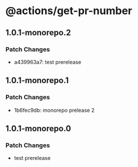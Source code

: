 # @actions/get-pr-number

## 1.0.1-monorepo.2

### Patch Changes

- a439963a7: test prerelease

## 1.0.1-monorepo.1

### Patch Changes

- 1b6fec9db: monorepo prelease 2

## 1.0.1-monorepo.0

### Patch Changes

- test prerelease
